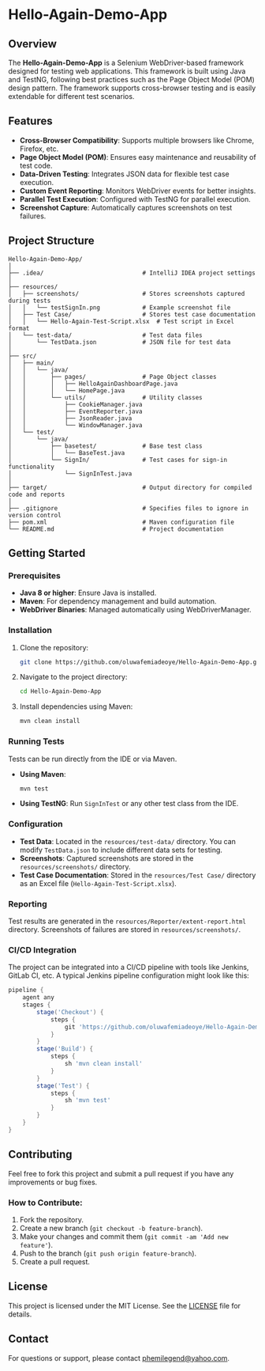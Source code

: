 # Hello-Again-Demo-App

## Overview

The **Hello-Again-Demo-App** is a Selenium WebDriver-based framework designed for testing web applications. This framework is built using Java and TestNG, following best practices such as the Page Object Model (POM) design pattern. The framework supports cross-browser testing and is easily extendable for different test scenarios.

## Features

- **Cross-Browser Compatibility**: Supports multiple browsers like Chrome, Firefox, etc.
- **Page Object Model (POM)**: Ensures easy maintenance and reusability of test code.
- **Data-Driven Testing**: Integrates JSON data for flexible test case execution.
- **Custom Event Reporting**: Monitors WebDriver events for better insights.
- **Parallel Test Execution**: Configured with TestNG for parallel execution.
- **Screenshot Capture**: Automatically captures screenshots on test failures.

## Project Structure

```
Hello-Again-Demo-App/
│
├── .idea/                            # IntelliJ IDEA project settings
│
├── resources/
│   ├── screenshots/                  # Stores screenshots captured during tests
│   │   └── testSignIn.png            # Example screenshot file
│   ├── Test Case/                    # Stores test case documentation
│   │   └── Hello-Again-Test-Script.xlsx  # Test script in Excel format
│   └── test-data/                    # Test data files
│       └── TestData.json             # JSON file for test data
│
├── src/
│   ├── main/
│   │   └── java/
│   │       ├── pages/                # Page Object classes
│   │       │   ├── HelloAgainDashboardPage.java
│   │       │   └── HomePage.java
│   │       └── utils/                # Utility classes
│   │           ├── CookieManager.java
│   │           ├── EventReporter.java
│   │           ├── JsonReader.java
│   │           └── WindowManager.java
│   └── test/
│       └── java/
│           ├── basetest/             # Base test class
│           │   └── BaseTest.java
│           └── SignIn/               # Test cases for sign-in functionality
│               └── SignInTest.java
│
├── target/                           # Output directory for compiled code and reports
│
├── .gitignore                        # Specifies files to ignore in version control
├── pom.xml                           # Maven configuration file
└── README.md                         # Project documentation
```

## Getting Started

### Prerequisites

- **Java 8 or higher**: Ensure Java is installed.
- **Maven**: For dependency management and build automation.
- **WebDriver Binaries**: Managed automatically using WebDriverManager.

### Installation

1. Clone the repository:
   ```bash
   git clone https://github.com/oluwafemiadeoye/Hello-Again-Demo-App.git
   ```
2. Navigate to the project directory:
   ```bash
   cd Hello-Again-Demo-App
   ```
3. Install dependencies using Maven:
   ```bash
   mvn clean install
   ```

### Running Tests

Tests can be run directly from the IDE or via Maven.

- **Using Maven**:
  ```bash
  mvn test
  ```
- **Using TestNG**:
  Run `SignInTest` or any other test class from the IDE.

### Configuration

- **Test Data**: Located in the `resources/test-data/` directory. You can modify `TestData.json` to include different data sets for testing.
- **Screenshots**: Captured screenshots are stored in the `resources/screenshots/` directory.
- **Test Case Documentation**: Stored in the `resources/Test Case/` directory as an Excel file (`Hello-Again-Test-Script.xlsx`).

### Reporting

Test results are generated in the `resources/Reporter/extent-report.html` directory. Screenshots of failures are stored in `resources/screenshots/`.

### CI/CD Integration

The project can be integrated into a CI/CD pipeline with tools like Jenkins, GitLab CI, etc. A typical Jenkins pipeline configuration might look like this:

```groovy
pipeline {
    agent any
    stages {
        stage('Checkout') {
            steps {
                git 'https://github.com/oluwafemiadeoye/Hello-Again-Demo-App.git'
            }
        }
        stage('Build') {
            steps {
                sh 'mvn clean install'
            }
        }
        stage('Test') {
            steps {
                sh 'mvn test'
            }
        }
    }
}
```

## Contributing

Feel free to fork this project and submit a pull request if you have any improvements or bug fixes.

### How to Contribute:

1. Fork the repository.
2. Create a new branch (`git checkout -b feature-branch`).
3. Make your changes and commit them (`git commit -am 'Add new feature'`).
4. Push to the branch (`git push origin feature-branch`).
5. Create a pull request.

## License

This project is licensed under the MIT License. See the [LICENSE](LICENSE) file for details.

## Contact

For questions or support, please contact [phemilegend@yahoo.com](mailto:your.email@example.com).
